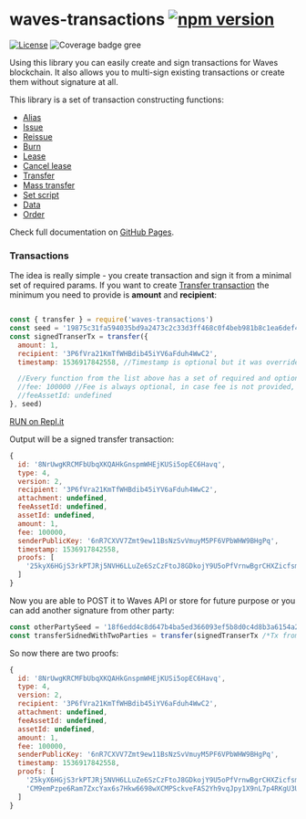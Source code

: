 # waves-transactions  [![npm version](https://badge.fury.io/js/waves-transactions.svg)](https://www.npmjs.com/package/waves-transactions)

[![License][license-image]][license-url] ![Coverage badge gree][coverage-badge-green]

[license-url]: https://opensource.org/licenses/MIT
[license-image]: https://img.shields.io/npm/l/make-coverage-badge.svg
[coverage-badge-green]:https://img.shields.io/badge/Coverage-100%25-brightgreen.svg

Using this library you can easily create and sign transactions for Waves blockchain.
It also allows you to multi-sign existing transactions or create them without signature at all.

This library is a set of transaction constructing functions:
* [Alias](https://ebceu4.github.io/waves-transactions/globals.html#alias)
* [Issue](https://ebceu4.github.io/waves-transactions/globals.html#issue)
* [Reissue](https://ebceu4.github.io/waves-transactions/globals.html#reissue)
* [Burn](https://ebceu4.github.io/waves-transactions/globals.html#burn)
* [Lease](https://ebceu4.github.io/waves-transactions/globals.html#lease)
* [Cancel lease](https://ebceu4.github.io/waves-transactions/globals.html#cancellease)
* [Transfer](https://ebceu4.github.io/waves-transactions/globals.html#transfer)
* [Mass transfer](https://ebceu4.github.io/waves-transactions/globals.html#masstransfer)
* [Set script](https://ebceu4.github.io/waves-transactions/globals.html#setscript)
* [Data](https://ebceu4.github.io/waves-transactions/globals.html#data)
* [Order](https://ebceu4.github.io/waves-transactions/globals.html#order)

Check full documentation on [GitHub Pages](https://ebceu4.github.io/waves-transactions/index.html).

### Transactions

The idea is really simple - you create transaction and sign it from a minimal set of required params.
If you want to create [Transfer transaction](https://ebceu4.github.io/waves-transactions/interfaces/transfertransaction.html) the minimum you need to provide is **amount** and **recipient**:
```js

const { transfer } = require('waves-transactions')
const seed = '19875c31fa594035bd9a2473c2c33d3ff468c0f4beb981b8c1ea6def4a'
const signedTranserTx = transfer({ 
  amount: 1,
  recipient: '3P6fVra21KmTfWHBdib45iYV6aFduh4WwC2',
  timestamp: 1536917842558, //Timestamp is optional but it was overrided, in case timestamp is not provided it will fallback to Date.now()

  //Every function from the list above has a set of required and optional params 
  //fee: 100000 //Fee is always optional, in case fee is not provided, it will be calculated for you
  //feeAssetId: undefined
}, seed)
```
[RUN on Repl.it](https://repl.it/@ebceu4/minimal-transfer-example?lite=true)

Output will be a signed transfer transaction:
```js
{
  id: '8NrUwgKRCMFbUbqXKQAHkGnspmWHEjKUSi5opEC6Havq',
  type: 4,
  version: 2,
  recipient: '3P6fVra21KmTfWHBdib45iYV6aFduh4WwC2',
  attachment: undefined,
  feeAssetId: undefined,
  assetId: undefined,
  amount: 1,
  fee: 100000,
  senderPublicKey: '6nR7CXVV7Zmt9ew11BsNzSvVmuyM5PF6VPbWHW9BHgPq',
  timestamp: 1536917842558,
  proofs: [
    '25kyX6HGjS3rkPTJRj5NVH6LLuZe6SzCzFtoJ8GDkojY9U5oPfVrnwBgrCHXZicfsmLthPUjTrfT9TQL2ciYrPGE'
  ]
}
```

Now you are able to POST it to Waves API or store for future purpose or you can add another signature from other party:
```js
const otherPartySeed = '18f6edd4c8d647b4ba5ed366093ef5b8d0c4d8b3a6154a2b876f54773a678781'
const transferSidnedWithTwoParties = transfer(signedTranserTx /*Tx from first example*/, seed)
```

So now there are two proofs:
```js
{
  id: '8NrUwgKRCMFbUbqXKQAHkGnspmWHEjKUSi5opEC6Havq',
  type: 4,
  version: 2,
  recipient: '3P6fVra21KmTfWHBdib45iYV6aFduh4WwC2',
  attachment: undefined,
  feeAssetId: undefined,
  assetId: undefined,
  amount: 1,
  fee: 100000,
  senderPublicKey: '6nR7CXVV7Zmt9ew11BsNzSvVmuyM5PF6VPbWHW9BHgPq',
  timestamp: 1536917842558,
  proofs: [
    '25kyX6HGjS3rkPTJRj5NVH6LLuZe6SzCzFtoJ8GDkojY9U5oPfVrnwBgrCHXZicfsmLthPUjTrfT9TQL2ciYrPGE',
    'CM9emPzpe6Ram7ZxcYax6s7Hkw6698wXCMPSckveFAS2Yh9vqJpy1X9nL7p4RKgU3UEa8c9RGXfUK6mFFq4dL9z'
  ]
}
```
